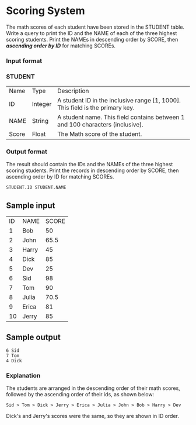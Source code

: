 # Scoring System


The math scores of each student have been stored in the STUDENT table. Write a query to print the ID and the NAME of each of the three highest scoring students. Print the NAMEs in descending order by SCORE, then ***ascending order by ID*** for matching SCOREs.

### Input format

### STUDENT

<table>
    <tr>
        <td>Name</td>
        <td>Type</td>
        <td>Description</td>
    </tr>
    <tr>
        <td>ID</td>
        <td>Integer</td>
        <td>A student ID in the inclusive range [1, 1000]. This field is the primary key.</td>
    </tr>
    <tr>
        <td>NAME</td>
        <td>String</td>
        <td>A student name. This field contains between 1 and 100 characters (inclusive).</td>
    </tr>
    <tr>
        <td>Score</td>
        <td>Float</td>
        <td>The Math score of the student.</td>
    </tr>
</table>


### Output format
The result should contain the IDs and the NAMEs of the three highest scoring students. Print the records in descending order by SCORE, then ascending order by ID for matching SCOREs.


    STUDENT.ID STUDENT.NAME


## Sample input

<table>
    <tr>
        <td>ID</td>
        <td>NAME</td>
        <td>SCORE</td>
    </tr>
    <tr>
        <td>1</td>
        <td>Bob</td>
        <td>50</td>
    </tr>
    <tr>
        <td>2</td>
        <td>John</td>
        <td>65.5</td>
    </tr>
    <tr>
        <td>3</td>
        <td>Harry</td>
        <td>45</td>
    </tr>
     <tr>
        <td>4</td>
        <td>Dick</td>
        <td>85</td>
    </tr>
    <tr>
        <td>5</td>
        <td>Dev</td>
        <td>25</td>
    </tr>
    <tr>
        <td>6</td>
        <td>Sid</td>
        <td>98</td>
    </tr>
    <tr>
        <td>7</td>
        <td>Tom</td>
        <td>90</td>
    </tr>
    <tr>
        <td>8</td>
        <td>Julia</td>
        <td>70.5</td>
    </tr>
    <tr>
        <td>9</td>
        <td>Erica</td>
        <td>81</td>
    </tr>
    <tr>
        <td>10</td>
        <td>Jerry</td>
        <td>85</td>
    </tr>
</table>

## Sample output

    6 Sid
    7 Tom
    4 Dick

### Explanation

The students are arranged in the descending order of their math scores, followed by the ascending order of their ids, as shown below:

 

    Sid > Tom > Dick > Jerry > Erica > Julia > John > Bob > Harry > Dev

 

Dick's and Jerry's scores were the same, so they are shown in ID order.